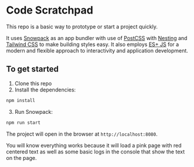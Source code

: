 # Code Scratchpad

This repo is a basic way to prototype or start a project quickly.

It uses [Snowpack](https://www.snowpack.dev/) as an app bundler with use of [PostCSS](https://postcss.org/) with [Nesting](https://www.npmjs.com/package/postcss-nesting) and [Tailwind CSS](https://tailwindcss.com/) to make building styles easy. It also employs [ES+ JS](https://developer.mozilla.org/en-US/docs/Web/javascript) for a modern and flexible approach to interactivity and application development.

## To get started

1. Clone this repo
2. Install the dependencies:

```sh
npm install
```

3. Run Snowpack:

```sh
npm run start
```

The project will open in the browser at `http://localhost:8080`.

You will know everything works because it will load a pink page with red centered text as well as some basic logs in the console that show the text on the page.